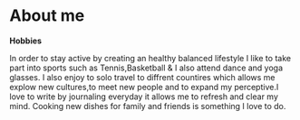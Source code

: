 # About me
**Hobbies**

In order to stay active by creating an healthy balanced lifestyle I like to take part into sports such as Tennis,Basketball & I also attend dance and yoga glasses. I also enjoy to solo travel to diffrent countires which allows me explow new cultures,to meet new people and to expand my perceptive.I love to write by journaling everyday it allows me to refresh and clear my mind. Cooking new dishes for family and friends is something I love to do.
